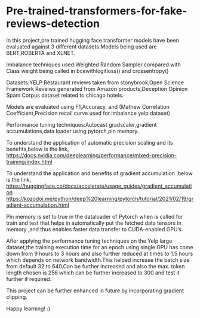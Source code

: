# Pre-trained-transformers-for-fake-reviews-detection

In this project,pre trained hugging face transformer models have been evaluated against 3 different datasets.Models being used are BERT,ROBERTA and XLNET.

Imbalance techniques used:Weighted Random Sampler compared with Class weight being called in bcewithlogitloss() and crossentropy()

Datasets:YELP Restaurant reviews taken from stonybrook,Open Science Framework Reveiws generated from Amazon products,Deception Opinion Spam Corpus dataset related to chicago hotels.

Models are evaluated using F1,Accuracy, and (Mathew Correlation Coefficient,Precision recall curve used for imbalance yelp dataset)

Performance tuning techniques:Autocast gradscaler,gradient accumulations,data loader using pytorch,pin memory.

To understand the application of automatic precision scaling and its benefits,below is the link,
https://docs.nvidia.com/deeplearning/performance/mixed-precision-training/index.html

To understand the application and benefits of gradient accumulation ,below is the link,
https://huggingface.co/docs/accelerate/usage_guides/gradient_accumulation
https://kozodoi.me/python/deep%20learning/pytorch/tutorial/2021/02/19/gradient-accumulation.html

Pin memory is set to true in the dataloader of Pytorch when is called for train and test that helps in automatically put the fetched data tensors in memory ,and thus enables faster data transfer to CUDA-enabled GPU’s.

After applying the performance tuning techniques on the Yelp large dataset,the training execution time for an epoch using single GPU has come down from 9 hours to 3 hours and also further reduced at times to 1.5 hours which depends on network bandwidth.This helped increase the batch size from default 32 to 640.Can be further increased and also the max. token length chosen is 256 which can be further increased to 300 and test it further if required.

This project can be further enhanced in future by incorporating gradient clipping.

Happy learning! :)


